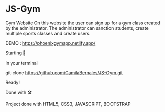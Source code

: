 # JS-Gym

Gym Website
On this website the user can sign up for a gym class created by the administrator. The administrator can sanction students, create multiple sports classes and create users. 


DEMO : https://phoenixgymapp.netlify.app/


Starting 🚀

In your terminal

git-clone https://github.com/CamilaBernales/JS-Gym.git

Ready!

Done with 🛠️

Project done with HTML5, CSS3, JAVASCRIPT, BOOTSTRAP

